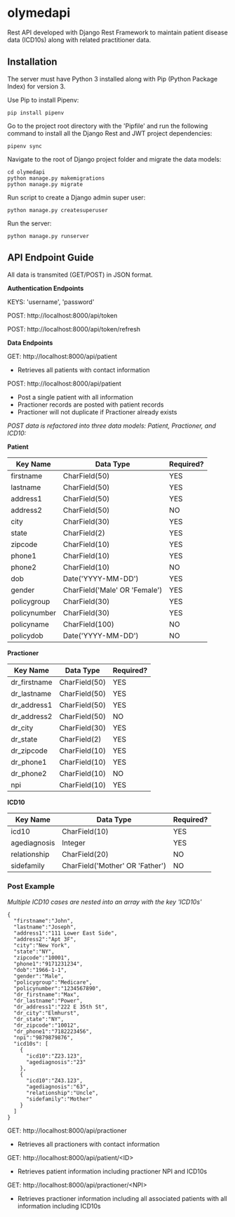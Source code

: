 # olymedapi

Rest API developed with Django Rest Framework to maintain patient disease data (ICD10s) along with related practitioner data.

## Installation

The server must have Python 3 installed along with Pip (Python Package Index) for version 3.

Use Pip to install Pipenv:
```
pip install pipenv
```

Go to the project root directory with the 'Pipfile' and run the following command to install all the Django Rest and JWT project dependencies:
```
pipenv sync
```
Navigate to the root of Django project folder and migrate the data models:
```
cd olymedapi
python manage.py makemigrations
python manage.py migrate
```
Run script to create a Django admin super user:
```
python manage.py createsuperuser
```
Run the server:
```
python manage.py runserver
```

## API Endpoint Guide
All data is transmited (GET/POST) in JSON format.

**Authentication Endpoints**

KEYS: 'username', 'password'

POST: 
http://localhost:8000/api/token

POST: 
http://localhost:8000/api/token/refresh

**Data Endpoints**

GET: 
http://localhost:8000/api/patient

- Retrieves all patients with contact information

POST: 
http://localhost:8000/api/patient

- Post a single patient with all information
- Practioner records are posted with patient records
- Practioner will not duplicate if Practioner already exists

*POST data is refactored into three data models: Patient, Practioner, and ICD10:*

**Patient**

Key Name | Data Type | Required?
---------|-----------|----------
firstname | CharField(50) | YES
lastname | CharField(50) | YES
address1 | CharField(50) | YES
address2 | CharField(50) | NO
city | CharField(30) | YES
state | CharField(2) | YES
zipcode | CharField(10) | YES
phone1 | CharField(10) | YES
phone2 | CharField(10) | NO
dob | Date('YYYY-MM-DD') | YES
gender | CharField('Male' OR 'Female') | YES
policygroup | CharField(30) | YES
policynumber | CharField(30) | YES
policyname | CharField(100) | NO
policydob | Date('YYYY-MM-DD') | NO

**Practioner**

Key Name | Data Type | Required?
---------|-----------|----------
dr_firstname | CharField(50) | YES
dr_lastname | CharField(50) | YES
dr_address1 | CharField(50) | YES
dr_address2 | CharField(50) | NO
dr_city | CharField(30) | YES
dr_state | CharField(2) | YES
dr_zipcode | CharField(10) | YES
dr_phone1 | CharField(10) | YES
dr_phone2 | CharField(10) | NO
npi | CharField(10) | YES

**ICD10**

Key Name | Data Type | Required?
---------|-----------|----------
icd10 | CharField(10) | YES
agediagnosis | Integer | YES
relationship | CharField(20) | NO
sidefamily | CharField('Mother' OR 'Father') | NO

### Post Example

*Multiple ICD10 cases are nested into an array with the key 'ICD10s'*

```
{
  "firstname":"John",
  "lastname":"Joseph",
  "address1":"111 Lower East Side",
  "address2":"Apt 3F",
  "city":"New York",
  "state":"NY",
  "zipcode":"10001",
  "phone1":"9171231234",
  "dob":"1966-1-1",
  "gender":"Male",
  "policygroup":"Medicare",
  "policynumber":"1234567890",
  "dr_firstname":"Max",
  "dr_lastname":"Power",
  "dr_address1":"222 E 35th St",
  "dr_city":"Elmhurst",
  "dr_state":"NY",
  "dr_zipcode":"10012",
  "dr_phone1":"7182223456",
  "npi":"9879879876",
  "icd10s": [
    {
      "icd10":"Z23.123",
      "agediagnosis":"23"
    },
    {
      "icd10":"Z43.123",
      "agediagnosis":"63",
      "relationship":"Uncle",
      "sidefamily":"Mother"
    }
  ]
}
```

GET: 
http://localhost:8000/api/practioner

- Retrieves all practioners with contact information

GET:
http://localhost:8000/api/patient/\<ID\>

- Retrieves patient information including practioner NPI and ICD10s

GET: http://localhost:8000/api/practioner/\<NPI\>

- Retrieves practioner information including all associated patients with all information including ICD10s
